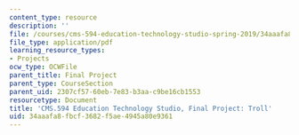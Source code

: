 ```yaml
---
content_type: resource
description: ''
file: /courses/cms-594-education-technology-studio-spring-2019/34aaafa8fbcf3682f5ae4945a80e9361_MITCMS_594S19_final_troll.pdf
file_type: application/pdf
learning_resource_types:
- Projects
ocw_type: OCWFile
parent_title: Final Project
parent_type: CourseSection
parent_uid: 2307cf57-60eb-7e83-b3aa-c9be16cb1553
resourcetype: Document
title: 'CMS.594 Education Technology Studio, Final Project: Troll'
uid: 34aaafa8-fbcf-3682-f5ae-4945a80e9361
---
```

